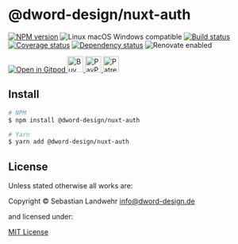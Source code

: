 <!-- TITLE/ -->
# @dword-design/nuxt-auth
<!-- /TITLE -->

<!-- BADGES/ -->
[![NPM version](https://img.shields.io/npm/v/@dword-design/nuxt-auth.svg)](https://npmjs.org/package/@dword-design/nuxt-auth)
![Linux macOS Windows compatible](https://img.shields.io/badge/os-linux%20%7C%C2%A0macos%20%7C%C2%A0windows-blue)
[![Build status](https://github.com/dword-design/nuxt-auth/workflows/build/badge.svg)](https://github.com/dword-design/nuxt-auth/actions)
[![Coverage status](https://img.shields.io/coveralls/dword-design/nuxt-auth)](https://coveralls.io/github/dword-design/nuxt-auth)
[![Dependency status](https://img.shields.io/david/dword-design/nuxt-auth)](https://david-dm.org/dword-design/nuxt-auth)
![Renovate enabled](https://img.shields.io/badge/renovate-enabled-brightgreen)

<a href="https://gitpod.io/#https://github.com/dword-design/bar">
  <img src="https://gitpod.io/button/open-in-gitpod.svg" alt="Open in Gitpod">
</a><a href="https://www.buymeacoffee.com/dword">
  <img
    src="https://www.buymeacoffee.com/assets/img/guidelines/download-assets-sm-2.svg"
    alt="Buy Me a Coffee"
    height="32"
  >
</a><a href="https://paypal.me/SebastianLandwehr">
  <img
    src="https://dword-design.de/images/paypal.svg"
    alt="PayPal"
    height="32"
  >
</a><a href="https://www.patreon.com/dworddesign">
  <img
    src="https://dword-design.de/images/patreon.svg"
    alt="Patreon"
    height="32"
  >
</a>
<!-- /BADGES -->

<!-- DESCRIPTION/ -->

<!-- /DESCRIPTION -->

<!-- INSTALL/ -->
## Install

```bash
# NPM
$ npm install @dword-design/nuxt-auth

# Yarn
$ yarn add @dword-design/nuxt-auth
```
<!-- /INSTALL -->

<!-- LICENSE/ -->
## License

Unless stated otherwise all works are:

Copyright &copy; Sebastian Landwehr <info@dword-design.de>

and licensed under:

[MIT License](https://opensource.org/licenses/MIT)
<!-- /LICENSE -->
